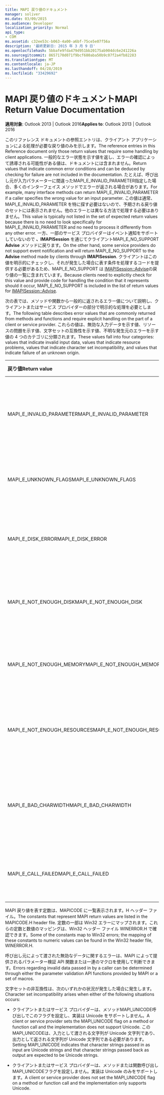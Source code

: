 ```yaml
---
title: MAPI 戻り値のドキュメント
manager: soliver
ms.date: 03/09/2015
ms.audience: Developer
localization_priority: Normal
api_type:
- COM
ms.assetid: c32ee53c-b063-4a00-a6bf-75ce5e07f56a
description: '最終更新日: 2015 年 3 月 9 日'
ms.openlocfilehash: 5bbafe9fda479d951bb20175ab904dc6e241226a
ms.sourcegitcommit: 8657170d071f9bcf680aba50b9c07f2a4fb82283
ms.translationtype: MT
ms.contentlocale: ja-JP
ms.lasthandoff: 04/28/2019
ms.locfileid: "33429692"
---
```

# <a name="mapi-return-value-documentation"></a><span data-ttu-id="15455-103">MAPI 戻り値のドキュメント</span><span class="sxs-lookup"><span data-stu-id="15455-103">MAPI Return Value Documentation</span></span>

  
  
<span data-ttu-id="15455-104">**適用対象**: Outlook 2013 | Outlook 2016</span><span class="sxs-lookup"><span data-stu-id="15455-104">**Applies to**: Outlook 2013 | Outlook 2016</span></span> 
  
<span data-ttu-id="15455-105">このリファレンス ドキュメントの参照エントリは、クライアント アプリケーションによる処理が必要な戻り値のみを示します。</span><span class="sxs-lookup"><span data-stu-id="15455-105">The reference entries in this Reference document only those return values that require some handling by client applications.</span></span> <span data-ttu-id="15455-106">一般的なエラー状態を示す値を返し、エラーの確認によって誘導される可能性がある値は、ドキュメントには含まれません。</span><span class="sxs-lookup"><span data-stu-id="15455-106">Return values that indicate common error conditions and can be deduced by checking for failure are not included in the documentation.</span></span> <span data-ttu-id="15455-107">たとえば、呼び出し元が入力パラメーターに間違ったMAPI_E_INVALID_PARAMETER指定した場合、多くのインターフェイス メソッドでエラーが返される場合があります。</span><span class="sxs-lookup"><span data-stu-id="15455-107">For example, many interface methods can return MAPI_E_INVALID_PARAMETER if a caller specifies the wrong value for an input parameter.</span></span> <span data-ttu-id="15455-108">この値は通常、MAPI_E_INVALID_PARAMETER を特に探す必要はないので、予期される戻り値のセットには表示されません。他のエラーとは異なる方法で処理する必要はありません。</span><span class="sxs-lookup"><span data-stu-id="15455-108">This value is typically not listed in the set of expected return values because there is no need to look specifically for MAPI_E_INVALID_PARAMETER and no need to process it differently from any other error.</span></span> <span data-ttu-id="15455-109">一方、一部のサービス プロバイダーはイベント通知をサポートしていないので **、IMAPISession** を通じてクライアントMAPI_E_NO_SUPPORT **Advise** メソッドに戻ります。</span><span class="sxs-lookup"><span data-stu-id="15455-109">On the other hand, some service providers do not support event notification and will return MAPI_E_NO_SUPPORT to the **Advise** method made by clients through **IMAPISession**.</span></span> <span data-ttu-id="15455-110">クライアントはこの値を明示的にチェックし、それが発生した場合に表す条件を処理するコードを提供する必要があるため、MAPI_E_NO_SUPPORT は [IMAPISession::Advise](imapisession-advise.md)の戻り値の一覧に含まれています。</span><span class="sxs-lookup"><span data-stu-id="15455-110">Because clients need to explicitly check for this value and provide code for handling the condition that it represents should it occur, MAPI_E_NO_SUPPORT is included in the list of return values for [IMAPISession::Advise](imapisession-advise.md).</span></span>
  
<span data-ttu-id="15455-111">次の表では、メソッドや関数から一般的に返されるエラー値について説明し、クライアントまたはサービス プロバイダーの部分で明示的な処理を必要とします。</span><span class="sxs-lookup"><span data-stu-id="15455-111">The following table describes error values that are commonly returned from methods and functions and require explicit handling on the part of a client or service provider.</span></span> <span data-ttu-id="15455-112">これらの値は、無効な入力データを示す値、リソースの問題を示す値、文字セットの互換性を示す値、不明な発生元のエラーを示す値の 4 つのカテゴリに分類されます。</span><span class="sxs-lookup"><span data-stu-id="15455-112">These values fall into four categories: values that indicate invalid input data, values that indicate resource problems, values that indicate character set incompatibility, and values that indicate failure of an unknown origin.</span></span>
  
|<span data-ttu-id="15455-113">**戻り値**</span><span class="sxs-lookup"><span data-stu-id="15455-113">**Return value**</span></span>|<span data-ttu-id="15455-114">**説明**</span><span class="sxs-lookup"><span data-stu-id="15455-114">**Description**</span></span>|
|:-----|:-----|
|<span data-ttu-id="15455-115">MAPI_E_INVALID_PARAMETER</span><span class="sxs-lookup"><span data-stu-id="15455-115">MAPI_E_INVALID_PARAMETER</span></span>  <br/> |<span data-ttu-id="15455-116">メソッドまたは関数に渡された 1 つ以上のパラメーターが無効です。</span><span class="sxs-lookup"><span data-stu-id="15455-116">One or more of the parameters passed into the method or functions were not valid.</span></span>  <br/> |
|<span data-ttu-id="15455-117">MAPI_E_UNKNOWN_FLAGS</span><span class="sxs-lookup"><span data-stu-id="15455-117">MAPI_E_UNKNOWN_FLAGS</span></span>  <br/> |<span data-ttu-id="15455-118">flags パラメーターの 1 つ以上の値が無効です。</span><span class="sxs-lookup"><span data-stu-id="15455-118">One or more values for a flags parameter were not valid.</span></span>  <br/> |
|<span data-ttu-id="15455-119">MAPI_E_DISK_ERROR</span><span class="sxs-lookup"><span data-stu-id="15455-119">MAPI_E_DISK_ERROR</span></span>  <br/> |<span data-ttu-id="15455-120">ディスクへの書き込みまたはディスクからの読み取りに問題が発生しました。</span><span class="sxs-lookup"><span data-stu-id="15455-120">There was a problem writing to or reading from disk.</span></span>  <br/> |
|<span data-ttu-id="15455-121">MAPI_E_NOT_ENOUGH_DISK</span><span class="sxs-lookup"><span data-stu-id="15455-121">MAPI_E_NOT_ENOUGH_DISK</span></span>  <br/> |<span data-ttu-id="15455-122">操作を完了するために使用できるディスク領域が足りなかった。</span><span class="sxs-lookup"><span data-stu-id="15455-122">Not enough disk space was available to complete the operation.</span></span>  <br/> |
|<span data-ttu-id="15455-123">MAPI_E_NOT_ENOUGH_MEMORY</span><span class="sxs-lookup"><span data-stu-id="15455-123">MAPI_E_NOT_ENOUGH_MEMORY</span></span>  <br/> |<span data-ttu-id="15455-124">操作を完了するのに十分なメモリが使用できません。</span><span class="sxs-lookup"><span data-stu-id="15455-124">Not enough memory was available to complete the operation.</span></span>  <br/> |
|<span data-ttu-id="15455-125">MAPI_E_NOT_ENOUGH_RESOURCES</span><span class="sxs-lookup"><span data-stu-id="15455-125">MAPI_E_NOT_ENOUGH_RESOURCES</span></span>  <br/> |<span data-ttu-id="15455-126">操作を完了するのに十分なシステム リソースが使用できません。</span><span class="sxs-lookup"><span data-stu-id="15455-126">Not enough system resources were available to complete the operation.</span></span>  <br/> |
|<span data-ttu-id="15455-127">MAPI_E_BAD_CHARWIDTH</span><span class="sxs-lookup"><span data-stu-id="15455-127">MAPI_E_BAD_CHARWIDTH</span></span>  <br/> |<span data-ttu-id="15455-128">非互換性は、呼び出し元と実装でサポートされる文字セットに存在します。</span><span class="sxs-lookup"><span data-stu-id="15455-128">An incompatibility exists in the character sets supported by the caller and the implementation.</span></span>  <br/> |
|<span data-ttu-id="15455-129">MAPI_E_CALL_FAILED</span><span class="sxs-lookup"><span data-stu-id="15455-129">MAPI_E_CALL_FAILED</span></span>  <br/> |<span data-ttu-id="15455-130">予期しない、または不明な発生源のエラーが発生しました。</span><span class="sxs-lookup"><span data-stu-id="15455-130">An error of unexpected or unknown origin occurred.</span></span>  <br/> |
   
<span data-ttu-id="15455-131">MAPI 戻り値を表す定数は、MAPICODE に一覧表示されます。H ヘッダー ファイル。</span><span class="sxs-lookup"><span data-stu-id="15455-131">The constants that represent MAPI return values are listed in the MAPICODE.H header file.</span></span> <span data-ttu-id="15455-132">定数の一部は Win32 エラーにマップされます。これらの定数と数値のマッピングは、Win32 ヘッダー ファイル WINERROR.H で確認できます。</span><span class="sxs-lookup"><span data-stu-id="15455-132">Some of the constants map to Win32 errors; the mapping of these constants to numeric values can be found in the Win32 header file, WINERROR.H.</span></span>
  
<span data-ttu-id="15455-133">呼び出し元によって渡された無効なデータに関するエラーは、MAPI によって提供されるパラメーター検証 API 関数または一連のマクロを使用して判断できます。</span><span class="sxs-lookup"><span data-stu-id="15455-133">Errors regarding invalid data passed in by a caller can be determined through either the parameter validation API functions provided by MAPI or a set of macros.</span></span> 
  
<span data-ttu-id="15455-134">文字セットの非互換性は、次のいずれかの状況が発生した場合に発生します。</span><span class="sxs-lookup"><span data-stu-id="15455-134">Character set incompatibility arises when either of the following situations occurs:</span></span>
  
- <span data-ttu-id="15455-135">クライアントまたはサービス プロバイダーは、メソッドMAPI_UNICODE呼び出しでこのフラグを設定し、実装は Unicode をサポートしません。</span><span class="sxs-lookup"><span data-stu-id="15455-135">A client or service provider sets the MAPI_UNICODE flag on a method or function call and the implementation does not support Unicode.</span></span> <span data-ttu-id="15455-136">このMAPI_UNICODEは、入力として渡される文字列が Unicode 文字列であり、出力として返される文字列が Unicode 文字列である必要があります。</span><span class="sxs-lookup"><span data-stu-id="15455-136">Setting MAPI_UNICODE indicates that character strings passed in as input are Unicode strings and that character strings passed back as output are expected to be Unicode strings.</span></span>
    
- <span data-ttu-id="15455-137">クライアントまたはサービス プロバイダーは、メソッドまたは関数呼び出しMAPI_UNICODEフラグを設定しません。実装は Unicode のみをサポートします。</span><span class="sxs-lookup"><span data-stu-id="15455-137">A client or service provider does not set the MAPI_UNICODE flag on a method or function call and the implementation only supports Unicode.</span></span>
    

